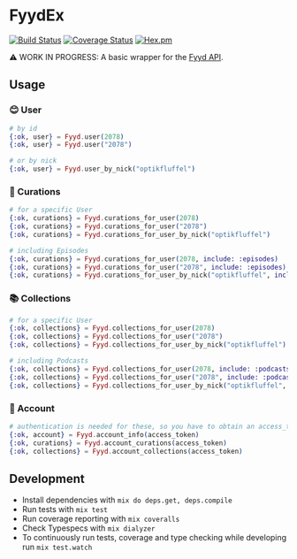 # FyydEx

[![Build Status](https://travis-ci.org/optikfluffel/fyyd_ex.svg?branch=master)](https://travis-ci.org/optikfluffel/fyyd_ex)
[![Coverage Status](https://coveralls.io/repos/github/optikfluffel/fyyd_ex/badge.svg?branch=master)](https://coveralls.io/github/optikfluffel/fyyd_ex?branch=master)
[![Hex.pm](https://img.shields.io/hexpm/v/fyyd_ex.svg)](https://hex.pm/packages/fyyd_ex)

⚠️ WORK IN PROGRESS: A basic wrapper for the [Fyyd API](https://github.com/eazyliving/fyyd-api).

<!-- TODO: uncomment when ready
## Installation

If [available in Hex](https://hex.pm/docs/publish), the package can be installed
by adding `fyyd_ex` to your list of dependencies in `mix.exs`:

```elixir
def deps do
  [
    {:fyyd_ex, "~> 0.2"}
  ]
end
```

_Also make sure you have these three environtment variables set correctly_:

- `FYYD_CLIENT_ID`
- `FYYD_CLIENT_SECRET`
- `FYYD_OAUTH_CALLBACK_URL`

Documentation can be generated with [ExDoc](https://github.com/elixir-lang/ex_doc)
and published on [HexDocs](https://hexdocs.pm). Once published, the docs can
be found at [https://hexdocs.pm/fyyd_ex](https://hexdocs.pm/fyyd_ex). -->

## Usage

### 😊 User

```elixir
# by id
{:ok, user} = Fyyd.user(2078)
{:ok, user} = Fyyd.user("2078")

# or by nick
{:ok, user} = Fyyd.user_by_nick("optikfluffel")
```

### 📂 Curations

```elixir
# for a specific User
{:ok, curations} = Fyyd.curations_for_user(2078)
{:ok, curations} = Fyyd.curations_for_user("2078")
{:ok, curations} = Fyyd.curations_for_user_by_nick("optikfluffel")

# including Episodes
{:ok, curations} = Fyyd.curations_for_user(2078, include: :episodes)
{:ok, curations} = Fyyd.curations_for_user("2078", include: :episodes)
{:ok, curations} = Fyyd.curations_for_user_by_nick("optikfluffel", include: :episodes)
```

### 📚 Collections

```elixir
# for a specific User
{:ok, collections} = Fyyd.collections_for_user(2078)
{:ok, collections} = Fyyd.collections_for_user("2078")
{:ok, collections} = Fyyd.collections_for_user_by_nick("optikfluffel")

# including Podcasts
{:ok, collections} = Fyyd.collections_for_user(2078, include: :podcasts)
{:ok, collections} = Fyyd.collections_for_user("2078", include: :podcasts)
{:ok, collections} = Fyyd.collections_for_user_by_nick("optikfluffel", include: :podcasts)
```

### 👤 Account

```elixir
# authentication is needed for these, so you have to obtain an access_token first
{:ok, account} = Fyyd.account_info(access_token)
{:ok, curations} = Fyyd.account_curations(access_token)
{:ok, collections} = Fyyd.account_collections(access_token)
```

## Development

- Install dependencies with `mix do deps.get, deps.compile`
- Run tests with `mix test`
- Run coverage reporting with `mix coveralls`
- Check Typespecs with `mix dialyzer`
- To continuously run tests, coverage and type checking while developing run `mix test.watch`
